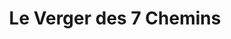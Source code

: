 ---
title: "Le Verger des 7 Chemins"
url: /orlienas/le-verger-des-7-chemins/
shop: Gemüse & Obst
---